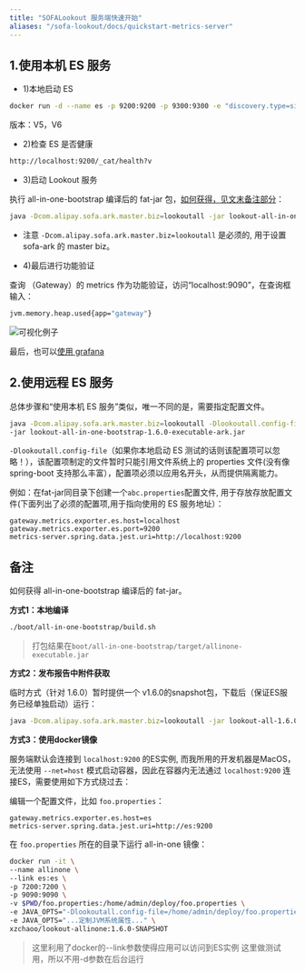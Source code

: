 ```yaml
---
title: "SOFALookout 服务端快速开始"
aliases: "/sofa-lookout/docs/quickstart-metrics-server"
---
```


## 1.使用本机 ES 服务

- 1)本地启动 ES

```bash
docker run -d --name es -p 9200:9200 -p 9300:9300 -e "discovery.type=single-node" elasticsearch:5.6
```

版本：V5，V6

- 2)检查 ES 是否健康

```bash
http://localhost:9200/_cat/health?v
```

- 3)启动 Lookout 服务

执行 all-in-one-bootstrap 编译后的 fat-jar 包，[如何获得，见文末备注部分](#备注)：

```bash
java -Dcom.alipay.sofa.ark.master.biz=lookoutall -jar lookout-all-in-one-bootstrap-1.6.0-executable-ark.jar
```

- 注意 `-Dcom.alipay.sofa.ark.master.biz=lookoutall` 是必须的, 用于设置 sofa-ark 的 master biz。

- 4)最后进行功能验证

查询 （Gateway）的 metrics 作为功能验证，访问“localhost:9090”，在查询框输入：

```bash
jvm.memory.heap.used{app="gateway"}
```

![可视化例子](https://gw.alipayobjects.com/mdn/rms_e6b00c/afts/img/A*KMStRaUXIkIAAAAAAAAAAABkARQnAQ)

最后，也可以[使用 grafana](../use-guide-grafana)

## 2.使用远程 ES 服务

总体步骤和“使用本机 ES 服务”类似，唯一不同的是，需要指定配置文件。

```bash
java -Dcom.alipay.sofa.ark.master.biz=lookoutall -Dlookoutall.config-file=abc.properties \
-jar lookout-all-in-one-bootstrap-1.6.0-executable-ark.jar
```

`-Dlookoutall.config-file`（如果你本地启动 ES 测试的话则该配置项可以忽略！），该配置项制定的文件暂时只能引用文件系统上的 properties 文件(没有像 spring-boot 支持那么丰富），配置项必须以应用名开头，从而提供隔离能力。

例如：在fat-jar同目录下创建一个`abc.properties`配置文件, 用于存放存放配置文件(下面列出了必须的配置项,用于指向使用的 ES 服务地址）：

```properties
gateway.metrics.exporter.es.host=localhost
gateway.metrics.exporter.es.port=9200
metrics-server.spring.data.jest.uri=http://localhost:9200
```

## 备注

如何获得 all-in-one-bootstrap 编译后的 fat-jar。

**方式1：本地编译**

```bash
./boot/all-in-one-bootstrap/build.sh
```

> 打包结果在`boot/all-in-one-bootstrap/target/allinone-executable.jar`

**方式2：发布报告中附件获取**

临时方式（针对 1.6.0）暂时提供一个 v1.6.0的snapshot包，下载后（保证ES服务已经单独启动）运行：

```bash
java -Dcom.alipay.sofa.ark.master.biz=lookoutall -jar lookout-all-1.6.0.snapshot.jar
```

**方式3：使用docker镜像**

服务端默认会连接到 `localhost:9200` 的ES实例, 而我所用的开发机器是MacOS，无法使用 `--net=host` 模式启动容器，因此在容器内无法通过 `localhost:9200` 连接ES，需要使用如下方式绕过去：

编辑一个配置文件，比如 `foo.properties`：

```properties
gateway.metrics.exporter.es.host=es
metrics-server.spring.data.jest.uri=http://es:9200
```

在 `foo.properties` 所在的目录下运行 all-in-one 镜像：

```bash
docker run -it \
--name allinone \
--link es:es \
-p 7200:7200 \
-p 9090:9090 \
-v $PWD/foo.properties:/home/admin/deploy/foo.properties \
-e JAVA_OPTS="-Dlookoutall.config-file=/home/admin/deploy/foo.properties" \
-e JAVA_OPTS="...定制JVM系统属性..." \
xzchaoo/lookout-allinone:1.6.0-SNAPSHOT
```

> 这里利用了docker的--link参数使得应用可以访问到ES实例
这里做测试用，所以不用-d参数在后台运行
